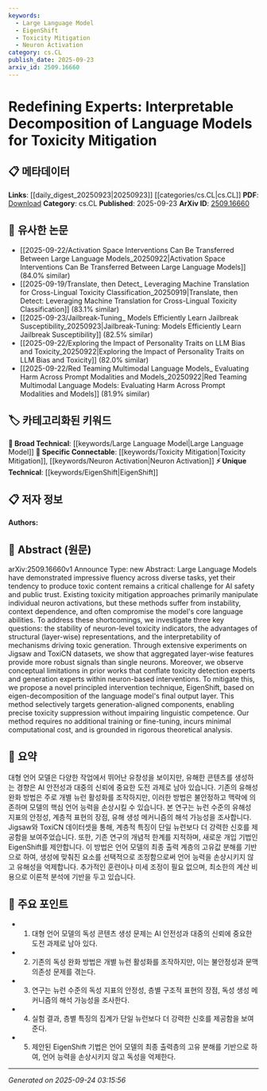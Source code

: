 ```yaml
---
keywords:
  - Large Language Model
  - EigenShift
  - Toxicity Mitigation
  - Neuron Activation
category: cs.CL
publish_date: 2025-09-23
arxiv_id: 2509.16660
---
```


<!-- KEYWORD_LINKING_METADATA:
{
  "processed_timestamp": "2025-09-24T03:15:56.895735",
  "vocabulary_version": "1.0",
  "selected_keywords": [
    "Large Language Model",
    "EigenShift",
    "Toxicity Mitigation",
    "Neuron Activation"
  ],
  "rejected_keywords": [],
  "similarity_scores": {
    "Large Language Model": 0.85,
    "EigenShift": 0.78,
    "Toxicity Mitigation": 0.81,
    "Neuron Activation": 0.77
  },
  "extraction_method": "AI_prompt_based",
  "budget_applied": true,
  "candidates_json": {
    "candidates": [
      {
        "surface": "Large Language Models",
        "canonical": "Large Language Model",
        "aliases": [
          "LLMs"
        ],
        "category": "broad_technical",
        "rationale": "Central to the paper's focus on toxicity mitigation, linking to broader discussions on language models.",
        "novelty_score": 0.45,
        "connectivity_score": 0.88,
        "specificity_score": 0.65,
        "link_intent_score": 0.85
      },
      {
        "surface": "EigenShift",
        "canonical": "EigenShift",
        "aliases": [],
        "category": "unique_technical",
        "rationale": "Introduces a novel technique specific to the paper, offering unique insights into model intervention.",
        "novelty_score": 0.92,
        "connectivity_score": 0.55,
        "specificity_score": 0.89,
        "link_intent_score": 0.78
      },
      {
        "surface": "Toxicity Mitigation",
        "canonical": "Toxicity Mitigation",
        "aliases": [
          "Toxicity Reduction"
        ],
        "category": "specific_connectable",
        "rationale": "Key theme of the paper, relevant to ongoing research in AI safety.",
        "novelty_score": 0.58,
        "connectivity_score": 0.73,
        "specificity_score": 0.82,
        "link_intent_score": 0.81
      },
      {
        "surface": "Neuron Activations",
        "canonical": "Neuron Activation",
        "aliases": [
          "Neural Activation"
        ],
        "category": "specific_connectable",
        "rationale": "Discusses a technical aspect of model behavior, useful for linking to neural network studies.",
        "novelty_score": 0.6,
        "connectivity_score": 0.7,
        "specificity_score": 0.78,
        "link_intent_score": 0.77
      }
    ],
    "ban_list_suggestions": [
      "method",
      "experiment",
      "performance"
    ]
  },
  "decisions": [
    {
      "candidate_surface": "Large Language Models",
      "resolved_canonical": "Large Language Model",
      "decision": "linked",
      "scores": {
        "novelty": 0.45,
        "connectivity": 0.88,
        "specificity": 0.65,
        "link_intent": 0.85
      }
    },
    {
      "candidate_surface": "EigenShift",
      "resolved_canonical": "EigenShift",
      "decision": "linked",
      "scores": {
        "novelty": 0.92,
        "connectivity": 0.55,
        "specificity": 0.89,
        "link_intent": 0.78
      }
    },
    {
      "candidate_surface": "Toxicity Mitigation",
      "resolved_canonical": "Toxicity Mitigation",
      "decision": "linked",
      "scores": {
        "novelty": 0.58,
        "connectivity": 0.73,
        "specificity": 0.82,
        "link_intent": 0.81
      }
    },
    {
      "candidate_surface": "Neuron Activations",
      "resolved_canonical": "Neuron Activation",
      "decision": "linked",
      "scores": {
        "novelty": 0.6,
        "connectivity": 0.7,
        "specificity": 0.78,
        "link_intent": 0.77
      }
    }
  ]
}
-->

# Redefining Experts: Interpretable Decomposition of Language Models for Toxicity Mitigation

## 📋 메타데이터

**Links**: [[daily_digest_20250923|20250923]] [[categories/cs.CL|cs.CL]]
**PDF**: [Download](https://arxiv.org/pdf/2509.16660.pdf)
**Category**: cs.CL
**Published**: 2025-09-23
**ArXiv ID**: [2509.16660](https://arxiv.org/abs/2509.16660)

## 🔗 유사한 논문
- [[2025-09-22/Activation Space Interventions Can Be Transferred Between Large Language Models_20250922|Activation Space Interventions Can Be Transferred Between Large Language Models]] (84.0% similar)
- [[2025-09-19/Translate, then Detect_ Leveraging Machine Translation for Cross-Lingual Toxicity Classification_20250919|Translate, then Detect: Leveraging Machine Translation for Cross-Lingual Toxicity Classification]] (83.1% similar)
- [[2025-09-23/Jailbreak-Tuning_ Models Efficiently Learn Jailbreak Susceptibility_20250923|Jailbreak-Tuning: Models Efficiently Learn Jailbreak Susceptibility]] (82.5% similar)
- [[2025-09-22/Exploring the Impact of Personality Traits on LLM Bias and Toxicity_20250922|Exploring the Impact of Personality Traits on LLM Bias and Toxicity]] (82.0% similar)
- [[2025-09-22/Red Teaming Multimodal Language Models_ Evaluating Harm Across Prompt Modalities and Models_20250922|Red Teaming Multimodal Language Models: Evaluating Harm Across Prompt Modalities and Models]] (81.9% similar)

## 🏷️ 카테고리화된 키워드
**🧠 Broad Technical**: [[keywords/Large Language Model|Large Language Model]]
**🔗 Specific Connectable**: [[keywords/Toxicity Mitigation|Toxicity Mitigation]], [[keywords/Neuron Activation|Neuron Activation]]
**⚡ Unique Technical**: [[keywords/EigenShift|EigenShift]]

## 📋 저자 정보

**Authors:** 

## 📄 Abstract (원문)

arXiv:2509.16660v1 Announce Type: new 
Abstract: Large Language Models have demonstrated impressive fluency across diverse tasks, yet their tendency to produce toxic content remains a critical challenge for AI safety and public trust. Existing toxicity mitigation approaches primarily manipulate individual neuron activations, but these methods suffer from instability, context dependence, and often compromise the model's core language abilities. To address these shortcomings, we investigate three key questions: the stability of neuron-level toxicity indicators, the advantages of structural (layer-wise) representations, and the interpretability of mechanisms driving toxic generation. Through extensive experiments on Jigsaw and ToxiCN datasets, we show that aggregated layer-wise features provide more robust signals than single neurons. Moreover, we observe conceptual limitations in prior works that conflate toxicity detection experts and generation experts within neuron-based interventions. To mitigate this, we propose a novel principled intervention technique, EigenShift, based on eigen-decomposition of the language model's final output layer. This method selectively targets generation-aligned components, enabling precise toxicity suppression without impairing linguistic competence. Our method requires no additional training or fine-tuning, incurs minimal computational cost, and is grounded in rigorous theoretical analysis.

## 📝 요약

대형 언어 모델은 다양한 작업에서 뛰어난 유창성을 보이지만, 유해한 콘텐츠를 생성하는 경향은 AI 안전성과 대중의 신뢰에 중요한 도전 과제로 남아 있습니다. 기존의 유해성 완화 방법은 주로 개별 뉴런 활성화를 조작하지만, 이러한 방법은 불안정하고 맥락에 의존하며 모델의 핵심 언어 능력을 손상시킬 수 있습니다. 본 연구는 뉴런 수준의 유해성 지표의 안정성, 계층적 표현의 장점, 유해 생성 메커니즘의 해석 가능성을 조사합니다. Jigsaw와 ToxiCN 데이터셋을 통해, 계층적 특징이 단일 뉴런보다 더 강력한 신호를 제공함을 보여주었습니다. 또한, 기존 연구의 개념적 한계를 지적하며, 새로운 개입 기법인 EigenShift를 제안합니다. 이 방법은 언어 모델의 최종 출력 계층의 고유값 분해를 기반으로 하여, 생성에 맞춰진 요소를 선택적으로 조정함으로써 언어 능력을 손상시키지 않고 유해성을 억제합니다. 추가적인 훈련이나 미세 조정이 필요 없으며, 최소한의 계산 비용으로 이론적 분석에 기반을 두고 있습니다.

## 🎯 주요 포인트

- 1. 대형 언어 모델의 독성 콘텐츠 생성 문제는 AI 안전성과 대중의 신뢰에 중요한 도전 과제로 남아 있다.
- 2. 기존의 독성 완화 방법은 개별 뉴런 활성화를 조작하지만, 이는 불안정성과 문맥 의존성 문제를 겪는다.
- 3. 연구는 뉴런 수준의 독성 지표의 안정성, 층별 구조적 표현의 장점, 독성 생성 메커니즘의 해석 가능성을 조사한다.
- 4. 실험 결과, 층별 특징의 집계가 단일 뉴런보다 더 강력한 신호를 제공함을 보여준다.
- 5. 제안된 EigenShift 기법은 언어 모델의 최종 출력층의 고유 분해를 기반으로 하여, 언어 능력을 손상시키지 않고 독성을 억제한다.


---

*Generated on 2025-09-24 03:15:56*